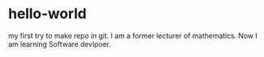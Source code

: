 # hello-world
my first try to make repo in git.
I am a former lecturer of mathematics. Now I am learning Software devlpoer.
